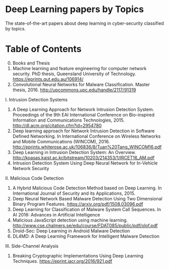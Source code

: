# Deep Learning papers by Topics
The state-of-the-art papers about deep learning in cyber-security classified by topics.

# Table of Contents

0. Books and Thesis
1. Machine learning and feature engineering for computer network security. PhD thesis, Queensland University of Technology. https://eprints.qut.edu.au/106914/
2. Convolutional Neural Networks for Malware Classification. Master thesis, 2016. http://upcommons.upc.edu/handle/2117/91319


I. Intrusion Detection Systems
1. A Deep Learning Approach for Network Intrusion Detection System. Proceedings of the 9th EAI International Conference on Bio-inspired Information and Communications Technologies, 2015. http://dl.acm.org/citation.cfm?id=2954780
2. Deep learning approach for Network Intrusion Detection in Software Defined Networking. In International Conference on Wireless Networks and Mobile Communications (WINCOM), 2016. http://eprints.whiterose.ac.uk/106836/8/Tuan%20Tang_WINCOM16.pdf
3. Deep Learning in Intrusion Detection System: An Overview. http://koasas.kaist.ac.kr/bitstream/10203/214353/1/IRCET16_AM.pdf
4. Intrusion Detection System Using Deep Neural Network for In-Vehicle Network Security


II. Malicious Code Detection
1. A Hybrid Malicious Code Detection Method based on Deep Learning. In International Journal of Security and its Applications, 2015.
2. Deep Neural Network Based Malware Detection Using Two Dimensional Binary Program Features. https://arxiv.org/pdf/1508.03096.pdf
3. Deep Learning for Classification of Malware System Call Sequences. In AI 2016: Advances in Artificial Intelligence
4. Malicious JavaScript detection using machine learning. http://www.cse.chalmers.se/edu/course/FDAT085/public/pdf/olof.pdf
5. Droid-Sec: Deep Learning in Android Malware Detection
6. DL4MD: A Deep Learning Framework for Intelligent Malware Detection




III. Side-Channel Analysis
1. Breaking Cryptographic Implementations Using Deep Learning Techniques. https://eprint.iacr.org/2016/921.pdf




